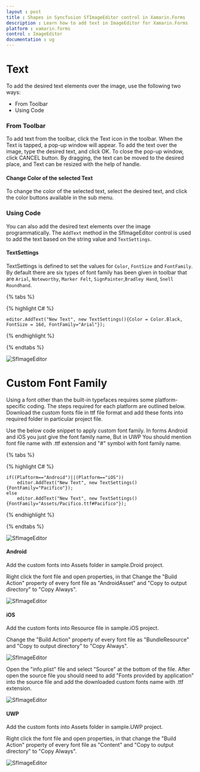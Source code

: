 ```yaml
---
layout : post
title : Shapes in Syncfusion SfImageEditor control in Xamarin.Forms
description : Learn how to add text in ImageEditor for Xamarin.Forms
platform : xamarin.forms
control : ImageEditor
documentation : ug
---
```


# Text

To add the desired text elements over the image, use the following two ways:

* From Toolbar
* Using Code

### From Toolbar

To add text from the toolbar, click the Text icon in the toolbar. When the Text is tapped, a pop-up window will appear. To add the text over the image, type the desired text, and click OK. To close the pop-up window, click CANCEL button. By dragging, the text can be moved to the desired place, and Text can be resized with the help of handle.

#### Change Color of the selected Text

To change the color of the selected text, select the desired text, and click the color buttons available in the sub menu.

### Using Code

You can also add the desired text elements over the image programmatically. The `AddText` method in the SfImageEditor control is used to add the text based on the string value and `TextSettings`.

#### TextSettings

TextSettings is defined to set the values for `Color`, `FontSize` and `FontFamily`. By default there are six types of font family has been given in toolbar that are 
`Arial`, `Noteworthy`, `Marker Felt`, `SignPainter`,`Bradley Hand`, `Snell Roundhand`.


{% tabs %}

{% highlight C# %}

    editor.AddText("New Text", new TextSettings(){Color = Color.Black, FontSize = 16d, FontFamily="Arial"});

{% endhighlight %}

{% endtabs %}

![SfImageEditor](ImageEditor_images/text.png)

# Custom Font Family

Using a font other than the built-in typefaces requires some platform-specific coding. The steps required for each platform are outlined below.
Download the custom fonts file in ttf file format and add these fonts into required folder in particular project file.

Use the below code snippet to apply custom font family. In forms Android and iOS you just give the font family name, But in UWP You should mention font file name with .ttf extension and "#" symbol
with font family name.

{% tabs %}

{% highlight C# %}

    if((Plaftorm=="Android")||(Platform=="iOS"))
        editor.AddText("New Text", new TextSettings(){FontFamily="Pacifico"});
    else
        editor.AddText("New Text", new TextSettings(){FontFamily="Assets/Pacifico.ttf#Pacifico"});
{% endhighlight %}

{% endtabs %}

![SfImageEditor](ImageEditor_images/FontFamily.png)

#### Android

Add the custom fonts into Assets folder in sample.Droid project.
   
Right click the font file and open properties, in that Change the "Build Action" property of every font file as "AndroidAsset" and "Copy to output directory" to "Copy Always".
    
![SfImageEditor](ImageEditor_images/AndroidCustomFont.png)
    
#### iOS

Add the custom fonts into Resource file in sample.iOS project.
    
Change the "Build Action" property of every font file as "BundleResource" and "Copy to output directory" to "Copy Always".

![SfImageEditor](ImageEditor_images/iOSCustomFont1.png)
    
Open the "info.plist" file and select "Source" at the bottom of the file.
After open the source file you should need to add "Fonts provided by application" into the source file and add the downloaded custom fonts name with .ttf extension.

![SfImageEditor](ImageEditor_images/iOSCustomFont2.png)

#### UWP

Add the custom fonts into Assets folder in sample.UWP project.

Right click the font file and open properties, in that change the  "Build Action" property of every font file as "Content" and "Copy to output directory" to "Copy Always".
    
![SfImageEditor](ImageEditor_images/UWPCustomFont.png)
